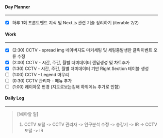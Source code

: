 
#### Day Planner
---
- [x] 하루 1회 프론트엔드 지식 및 Next.js 관련 기술 정리하기 (iterable 2/2)


#### Work
---
- [x] (2:30) CCTV - spread img 네이버지도 마커세팅 및 세팅중발생한 클릭이벤트 오류 수정
- [x] (2:00) CCTV - 시간, 주간, 월별 더미데이터 랜덤생성 및 차트추가
- [x] (1:30) CCTV - 시간, 주간, 월별 더미데이터 기반 Right Section 테이블 생성
- [ ] (1:00) CCTV - Legend 마무리
- [ ] (0:30) CCTV 관리자 - 메뉴 추가
- [ ] (1:00) 레이아웃 변경 (지도로보는김해 하위메뉴 추가로 인함)

#### Daily Log
---
> [!해야할 일]
> 1. CCTV 포털 -> CCTV 관리자 -> 인구분석 수정 -> 승강기 -> IR -> CCTV 포털 -> IR
